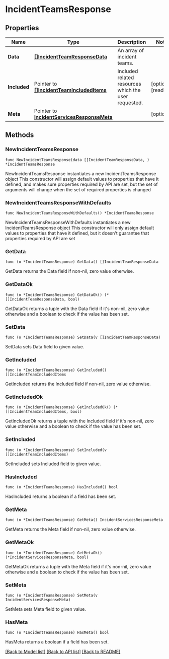 # IncidentTeamsResponse

## Properties

Name | Type | Description | Notes
------------ | ------------- | ------------- | -------------
**Data** | [**[]IncidentTeamResponseData**](IncidentTeamResponseData.md) | An array of incident teams. | 
**Included** | Pointer to [**[]IncidentTeamIncludedItems**](IncidentTeamIncludedItems.md) | Included related resources which the user requested. | [optional] [readonly] 
**Meta** | Pointer to [**IncidentServicesResponseMeta**](IncidentServicesResponse_meta.md) |  | [optional] 

## Methods

### NewIncidentTeamsResponse

`func NewIncidentTeamsResponse(data []IncidentTeamResponseData, ) *IncidentTeamsResponse`

NewIncidentTeamsResponse instantiates a new IncidentTeamsResponse object
This constructor will assign default values to properties that have it defined,
and makes sure properties required by API are set, but the set of arguments
will change when the set of required properties is changed

### NewIncidentTeamsResponseWithDefaults

`func NewIncidentTeamsResponseWithDefaults() *IncidentTeamsResponse`

NewIncidentTeamsResponseWithDefaults instantiates a new IncidentTeamsResponse object
This constructor will only assign default values to properties that have it defined,
but it doesn't guarantee that properties required by API are set

### GetData

`func (o *IncidentTeamsResponse) GetData() []IncidentTeamResponseData`

GetData returns the Data field if non-nil, zero value otherwise.

### GetDataOk

`func (o *IncidentTeamsResponse) GetDataOk() (*[]IncidentTeamResponseData, bool)`

GetDataOk returns a tuple with the Data field if it's non-nil, zero value otherwise
and a boolean to check if the value has been set.

### SetData

`func (o *IncidentTeamsResponse) SetData(v []IncidentTeamResponseData)`

SetData sets Data field to given value.


### GetIncluded

`func (o *IncidentTeamsResponse) GetIncluded() []IncidentTeamIncludedItems`

GetIncluded returns the Included field if non-nil, zero value otherwise.

### GetIncludedOk

`func (o *IncidentTeamsResponse) GetIncludedOk() (*[]IncidentTeamIncludedItems, bool)`

GetIncludedOk returns a tuple with the Included field if it's non-nil, zero value otherwise
and a boolean to check if the value has been set.

### SetIncluded

`func (o *IncidentTeamsResponse) SetIncluded(v []IncidentTeamIncludedItems)`

SetIncluded sets Included field to given value.

### HasIncluded

`func (o *IncidentTeamsResponse) HasIncluded() bool`

HasIncluded returns a boolean if a field has been set.

### GetMeta

`func (o *IncidentTeamsResponse) GetMeta() IncidentServicesResponseMeta`

GetMeta returns the Meta field if non-nil, zero value otherwise.

### GetMetaOk

`func (o *IncidentTeamsResponse) GetMetaOk() (*IncidentServicesResponseMeta, bool)`

GetMetaOk returns a tuple with the Meta field if it's non-nil, zero value otherwise
and a boolean to check if the value has been set.

### SetMeta

`func (o *IncidentTeamsResponse) SetMeta(v IncidentServicesResponseMeta)`

SetMeta sets Meta field to given value.

### HasMeta

`func (o *IncidentTeamsResponse) HasMeta() bool`

HasMeta returns a boolean if a field has been set.


[[Back to Model list]](../README.md#documentation-for-models) [[Back to API list]](../README.md#documentation-for-api-endpoints) [[Back to README]](../README.md)


